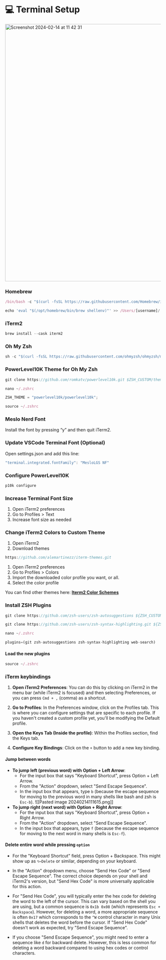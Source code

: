 # 💻 Terminal Setup

<img width="831" alt="Screenshot 2024-02-14 at 11 42 31" src="https://github.com/alemartinezz/iterm-themes/assets/119695580/30d25acf-ac22-45b1-9ab6-259d12e4acfe">

### Homebrew

```jsx
/bin/bash -c "$(curl -fsSL https://raw.githubusercontent.com/Homebrew/install/HEAD/install.sh)"
```

```jsx
echo 'eval "$(/opt/homebrew/bin/brew shellenv)"' >> /Users/[username]/.zprofileeval "$(/opt/homebrew/bin/brew shellenv)"
```

### iTerm2

```jsx
brew install --cask iterm2
```

### Oh My Zsh

```jsx
sh -c "$(curl -fsSL https://raw.githubusercontent.com/ohmyzsh/ohmyzsh/master/tools/install.sh)"
```

### PowerLevel10K Theme for Oh My Zsh

```jsx
git clone https://github.com/romkatv/powerlevel10k.git $ZSH_CUSTOM/themes/powerlevel10k
```

```jsx
nano ~/.zshrc
```

```jsx
ZSH_THEME = "powerlevel10k/powerlevel10k";
```

```jsx
source ~/.zshrc
```

### Meslo Nerd Font

Install the font by pressing “y” and then quit iTerm2.

### Update VSCode Terminal Font (Optional)

Open settings.json and add this line:

```jsx
"terminal.integrated.fontFamily": "MesloLGS NF"
```

### Configure PowerLevel10K

```jsx
p10k configure
```

### Increase Terminal Font Size

1. Open iTerm2 preferences
2. Go to Profiles > Text
3. Increase font size as needed

### Change iTerm2 Colors to Custom Theme

1. Open iTerm2
2. Download themes

```jsx
https://github.com/alemartinezz/iterm-themes.git
```

1. Open iTerm2 preferences
2. Go to Profiles > Colors
3. Import the downloaded color profile you want, or all.
4. Select the color profile

You can find other themes here: **[Iterm2 Color Schemes](https://iterm2colorschemes.com/)**

### Install ZSH Plugins

```jsx
git clone https://github.com/zsh-users/zsh-autosuggestions ${ZSH_CUSTOM:-~/.oh-my-zsh/custom}/plugins/zsh-autosuggestions
```

```jsx
git clone https://github.com/zsh-users/zsh-syntax-highlighting.git ${ZSH_CUSTOM:-~/.oh-my-zsh/custom}/plugins/zsh-syntax-highlighting
```

```jsx
nano ~/.zshrc
```

```jsx
plugins=(git zsh-autosuggestions zsh-syntax-highlighting web-search)
```

#### Load the new plugins

```jsx
source ~/.zshrc
```

### iTerm keybindings

1. **Open iTerm2 Preferences**: You can do this by clicking on iTerm2 in the menu bar (while iTerm2 is focused) and then selecting Preferences, or you can press `Cmd + ,` (comma) as a shortcut.

2. **Go to Profiles**: In the Preferences window, click on the Profiles tab. This is where you can configure settings that are specific to each profile. If you haven't created a custom profile yet, you'll be modifying the Default profile.

3. **Open the Keys Tab (Inside the profile)**: Within the Profiles section, find the Keys tab.

4. **Configure Key Bindings**: Click on the `+` button to add a new key binding.

#### Jump between words

- **To jump left (previous word) with Option + Left Arrow**:
  - For the input box that says "Keyboard Shortcut", press Option + Left Arrow.
  - From the "Action" dropdown, select "Send Escape Sequence".
  - In the input box that appears, type `b` (because the escape sequence for moving to the previous word in many shells like bash and zsh is `Esc-b`).
    ![[Pasted image 20240214111615.png]]
- **To jump right (next word) with Option + Right Arrow**:
  - For the input box that says "Keyboard Shortcut", press Option + Right Arrow.
  - From the "Action" dropdown, select "Send Escape Sequence".
  - In the input box that appears, type `f` (because the escape sequence for moving to the next word in many shells is `Esc-f`).

#### Delete entire word while pressing `option`

- For the "Keyboard Shortcut" field, press Option + Backspace. This might show up as `⌥←Delete` or similar, depending on your keyboard.

- In the "Action" dropdown menu, choose "Send Hex Code" or "Send Escape Sequence". The correct choice depends on your shell and iTerm2's version, but "Send Hex Code" is more universally applicable for this action.

- For "Send Hex Code", you will typically enter the hex code for deleting the word to the left of the cursor. This can vary based on the shell you are using, but a common sequence is `0x1b 0x08` (which represents `Esc + Backspace`). However, for deleting a word, a more appropriate sequence is often `0x17` which corresponds to the `^W` control character in many Unix shells that deletes the word before the cursor. If "Send Hex Code" doesn't work as expected, try "Send Escape Sequence".

- If you choose "Send Escape Sequence", you might need to enter a sequence like `d` for backward delete. However, this is less common for deleting a word backward compared to using hex codes or control characters.
